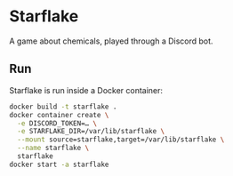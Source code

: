 # Starflake

A game about chemicals, played through a Discord bot.

## Run

Starflake is run inside a Docker container:

```sh
docker build -t starflake .
docker container create \
  -e DISCORD_TOKEN=… \
  -e STARFLAKE_DIR=/var/lib/starflake \
  --mount source=starflake,target=/var/lib/starflake \
  --name starflake \
  starflake
docker start -a starflake
```
